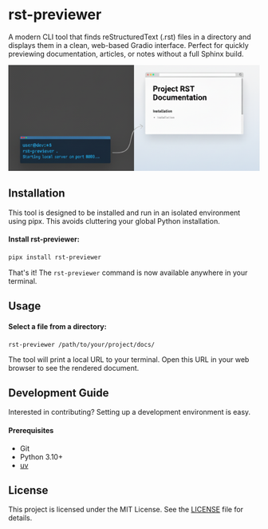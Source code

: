 # rst-previewer

A modern CLI tool that finds reStructuredText (.rst) files in a directory and displays them in a clean, web-based Gradio interface. Perfect for quickly previewing documentation, articles, or notes without a full Sphinx build.

<img src="https://raw.githubusercontent.com/rohanmohapatra/rst-previewer/main/docs/images/hero.png">

## Installation
This tool is designed to be installed and run in an isolated environment using pipx. This avoids cluttering your global Python installation.

#### Install rst-previewer:
```sh
pipx install rst-previewer
```

That's it! The `rst-previewer` command is now available anywhere in your terminal.

## Usage

#### Select a file from a directory:
```
rst-previewer /path/to/your/project/docs/
```
The tool will print a local URL to your terminal. Open this URL in your web browser to see the rendered document.

## Development Guide

Interested in contributing? Setting up a development environment is easy.

#### Prerequisites
- Git
- Python 3.10+
- [uv](https://github.com/astral-sh/uv) 

## License
This project is licensed under the MIT License. See the [LICENSE](LICENSE) file for details.
